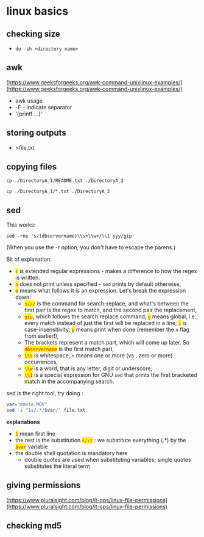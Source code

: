 # linux basics

## checking size

* `du -sh <directory name>`



## awk

[https://www.geeksforgeeks.org/awk-command-unixlinux-examples/](https://www.geeksforgeeks.org/awk-command-unixlinux-examples/)

* awk usage
* -F - indicate separator
* ‘{printf …}’



## storing outputs

* \>file.txt



## copying files

`cp ./DirectoryA_1/README.txt ./DirectoryA_2`

`cp ./DirectoryA_1/*.txt ./DirectoryA_2`



## sed

This works:

```
sed -rne 's/(dbservername)\\s+\\w+/\\1 yyy/gip'

```

(When you use the -r option, you don't have to escape the parens.)

Bit of explanation:

* <mark style="color:red;">`r`</mark> is extended regular expressions - makes a difference to how the regex is written.
* <mark style="color:red;">`n`</mark> does not print unless specified - `sed` prints by default otherwise,
* <mark style="color:red;">`e`</mark> means what follows it is an expression. Let's break the expression down:
  * <mark style="color:red;">`s///`</mark> is the command for search-replace, and what's between the first pair is the regex to match, and the second pair the replacement,
  * <mark style="color:red;">`gip`</mark>, which follows the search replace command; <mark style="color:red;">`g`</mark> means global, i.e., every match instead of just the first will be replaced in a line; <mark style="color:red;">`i`</mark> is case-insensitivity; <mark style="color:red;">`p`</mark> means print when done (remember the `n` flag from earlier!),
  * The brackets represent a match part, which will come up later. So <mark style="color:red;">`dbservername`</mark> is the first match part,
  * <mark style="color:red;">`\\s`</mark> is whitespace, `+` means one or more (vs , zero or more) occurrences,
  * <mark style="color:red;">`\\w`</mark> is a word, that is any letter, digit or underscore,
  * <mark style="color:red;">`\\1`</mark> is a special expression for GNU `sed` that prints the first bracketed match in the accompanying search.

sed is the right tool, try doing :

```bash
var="movie.MOV"
sed -i "1s/.*/$var/" file.txt

```

**explanations**

* <mark style="color:red;">`1`</mark> mean first line
* the rest is the substitution <mark style="color:red;">`s///`</mark> : we substitute everything (.\*) by the <mark style="color:red;">`$var`</mark> variable
* the double shell quotation is mandatory here
  * double quotes are used when substituting variables; single quotes substitutes the literal term

## giving permissions

[https://www.pluralsight.com/blog/it-ops/linux-file-permissions](https://www.pluralsight.com/blog/it-ops/linux-file-permissions)



## checking md5

